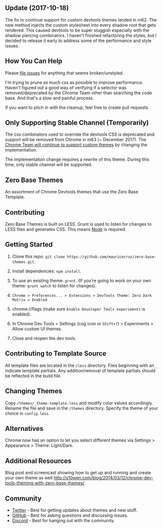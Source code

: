 ## Update (2017-10-18)

The fix to continue support for custom devtools themes landed in m62. The new method injects the custom stylesheet into every shadow root that gets rendered. This caused devtools to be super sluggish especially with the shadow piercing combinators. I haven't finished refactoring the styles, but I decided to release it early to address some of the performance and style issues.

## How You Can Help

Please [file issues](https://github.com/mauricecruz/zero-base-themes/issues) for anything that seems broken/unstyled.

I'm trying to prune as much css as possible to improve performance. Haven't figured out a good way of verifying if a selector was removed/deprecated by the Chrome Team other than searching the code base. And that's a slow and painful process.

If you want to pitch in with the cleanup, feel free to create pull requests.

## Only Supporting Stable Channel (Temporarily)

The css combinators used to override the devtools CSS is deprecated and support will be removed from Chrome in m63 (~ December 2017). The [Chrome Team will continue to support custom themes](https://bugs.chromium.org/p/chromium/issues/detail?id=709732&can=2&q=709732) by changing the implementation.

The implementation change requires a rewrite of this theme. During this time, only stable channel will be supported.

## Zero Base Themes

An assortment of Chrome Devtools themes that use the Zero Base Template.

## Contributing

Zero Base Themes is built on LESS. Grunt is used to listen for changes to LESS files and generates CSS. This means [Node](http://nodejs.org/) is required.

## Getting Started

1. Clone this repo: `git clone https://github.com/mauricecruz/zero-base-themes.git`.

2. Install dependencies: `npm install`.

3. To use an existing theme: `grunt`. (If you're going to work on your own theme: `grunt watch` to listen for changes).

4. `Chrome > Preferences... > Extensions > DevTools Theme: Zero Dark Matrix = Enabled`

5. chrome://flags (make sure `Enable Developer Tools experiments` is enabled).

6. In Chrome Dev Tools > Settings (cog icon or `Shift+?`) > Experiments > Allow custom UI themes.

7. Close and reopen the dev tools.

## Contributing to Template Source

All template files are located in the `/less` directory. Files beginning with an `_` indicate template partials. Any addition/removal of template partials should be reflected in the build file.

## Changing Themes

Copy `/themes/_theme-template.less` and modify color values accordingly. Rename the file and save in the `/themes` directory. Specify the theme of your choice in `config.less`.

## Alternatives

Chrome now has an option to let you select different themes via Settings > Appearance > Theme: Light/Dark.

## Additional Resources

Blog post and screencast showing how to get up and running and create your own theme as well http://s10wen.com/blog/2014/03/12/chrome-dev-tools-theming-with-zero-base-themes/

## Community

- [Twitter](https://twitter.com/draculatheme) - Best for getting updates about themes and new stuff.
- [GitHub](https://github.com/dracula/dracula-theme/discussions) - Best for asking questions and discussing issues.
- [Discord](https://draculatheme.com/discord-invite) - Best for hanging out with the community.
